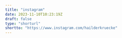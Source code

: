 ```yaml
---
title: "instagram"
date: 2023-11-10T10:23:19Z
draft: false
type: "shorturl"
shortto: "https://www.instagram.com/hailderkruecke"
---
```


